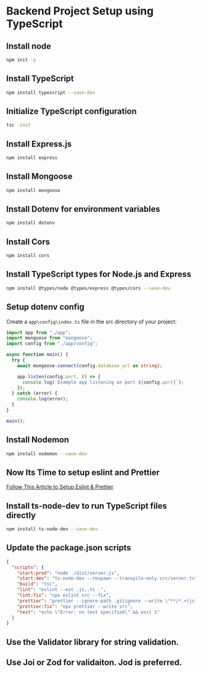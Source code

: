 # Backend Project Setup using TypeScript

## Install node

```bash
npm init -y
```

## Install TypeScript

```bash
npm install typescript --save-dev
```

## Initialize TypeScript configuration

```bash
tsc -init
```

## Install Express.js

```bash
npm install express
```

## Install Mongoose

```bash
npm install mongoose
```

## Install Dotenv for environment variables

```bash
npm install dotenv
```

## Install Cors

```bash
npm install cors
```

## Install TypeScript types for Node.js and Express

```bash
npm install @types/node @types/express @types/cors --save-dev
```

## Setup dotenv config

Create a `app\config\index.ts` file in the src directory of your project:

```typescript
import app from "./app";
import mongoose from "mongoose";
import config from "./app/config";

async function main() {
  try {
    await mongoose.connect(config.database_url as string);

    app.listen(config.port, () => {
      console.log(`Example app listening on port ${config.port}`);
    });
  } catch (error) {
    console.log(error);
  }
}

main();
```

## Install Nodemon

```bash
npm install nodemon --save-dev
```

## Now Its Time to setup eslint and Prettier

[Follow This Article to Setup Eslint & Prettier](https://blog.logrocket.com/linting-typescript-eslint-prettier)

## Install ts-node-dev to run TypeScript files directly

```bash
npm install ts-node-dev --save-dev
```

## Update the package.json scripts

```json
{
  "scripts": {
    "start:prod": "node ./dist/server.js",
    "start:dev": "ts-node-dev --respawn --transpile-only src/server.ts",
    "build": "tsc",
    "lint": "eslint --ext .js,.ts .",
    "lint:fix": "npx eslint src --fix",
    "prettier": "prettier --ignore-path .gitignore --write \"**/*.+(js|ts|json)\"",
    "prettier:fix": "npx prettier --write src",
    "test": "echo \"Error: no test specified\" && exit 1"
  }
}
```
## Use the Validator library for string validation.
## Use Joi or Zod for validaiton. Jod is preferred.
